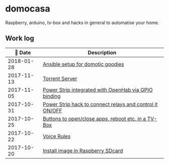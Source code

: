 # domocasa

Raspberry, arduino, tv-box and hacks in general to automatise your home.

## Work log

| 📅 Date | Description |
|----------------------|--------|
| 2018-01-28 | [Ansible setup for domotic goodies][ansible-setup] |
| 2017-11-13 | [Torrent Server][torrent-server] |
| 2017-11-05 | [Power Strip integrated with OpenHab via GPIO binding][power-strip] |
| 2017-10-31 | [Power Strip hack to connect relays and control it ON/OFF][power-strip-hack] | 
| 2017-10-25 | [Buttons to open/close apps, reboot etc. in a TV-Box][tv-box] |
| 2017-10-22 | [Voice Rules][voice] | 
| 2017-10-20 | [Install image in Raspberry SDcard][rpi3] |



[ansible-setup]:ansible-setup/
[torrent-server]:rpi3/deluged
[power-strip]:openHAB-conf/items/home.items
[power-strip-hack]:power-strip-hack/
[voice]:openHAB-conf/rules/voice.rules
[tv-box]:tv-box
[rpi3]:rpi3
